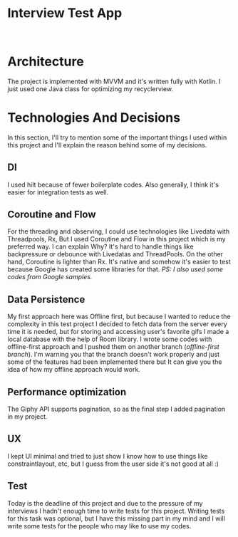 # Interview Test App
<br />

# Architecture
The project is implemented with MVVM and it's written fully with Kotlin. I just used one Java class for optimizing my recyclerview.

# Technologies And Decisions
In this section, I'll try to mention some of the important things I used within this project and I'll explain the reason behind some of my decisions.

## DI
I used hilt because of fewer boilerplate codes. Also generally, I think it's easier for integration tests as well.

## Coroutine and Flow
For the threading and observing, I could use technologies like Livedata with Threadpools, Rx, But I used Coroutine and Flow in this project which is my preferred way.
I can explain Why? It's hard to handle things like backpressure or debounce with Livedatas and ThreadPools.
On the other hand, Coroutine is lighter than Rx. It's native and somehow it's easier to test because Google has created some libraries for that.
*PS: I also used some codes from Google samples.*

## Data Persistence
My first approach here was Offline first, but because I wanted to reduce the complexity in this test project I decided to fetch data from the server every time it is needed, but for storing and accessing user's favorite gifs I made a local database with the help of Room library. I wrote some codes with offline-first approach and I pushed them on another branch (*offline-first branch*). I'm warning you that the branch doesn't work properly and just some of the features had been implemented there but It can give you the idea of how my offline approach would work.

## Performance optimization
The Giphy API supports pagination, so as the final step I added pagination in my project.

## UX
I kept UI minimal and tried to just show I know how to use things like constraintlayout, etc, but I guess from the user side it's not good at all :)

## Test
Today is the deadline of this project and due to the pressure of my interviews I hadn't enough time to write tests for this project. Writing tests for this task was optional, but I have this missing part in my mind and I will write some tests for the people who may like to use my codes.
